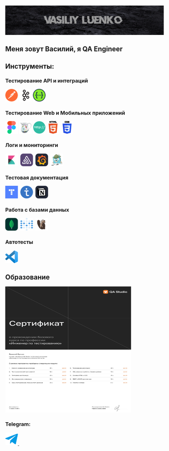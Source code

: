 [![Header](https://github.com/LuenkoVasiliy/LuenkoVasiliy/blob/main/assets/Header.png)](https://luenkovasiliy.github.io/)

## Меня зовут Василий, я QA Engineer

## Инструменты: 
### Тестирование API и интеграций
<div>
  <img src="https://github.com/LuenkoVasiliy/LuenkoVasiliy/blob/main/assets/Postman.png" title="Postman" alt="Postman" width="40" height="40"/>
  <img src="https://github.com/LuenkoVasiliy/LuenkoVasiliy/blob/main/assets/192107004-2d2fff80-d207-4916-8a3e-130fee5ee495.png" title="Kafka" alt="Kafka" width="40" height="40"/>
  <img src="https://github.com/LuenkoVasiliy/LuenkoVasiliy/blob/main/assets/Swagger.png" title="Swagger" alt="Swagger" width="40" height="40"/>
 
</div>

### Тестирование Web и Мобильных приложений
<div>
  <img src="https://github.com/LuenkoVasiliy/LuenkoVasiliy/blob/main/assets/Figma.png" title="Figma" alt="Figma" width="40" height="40"/>
  <img src="https://github.com/LuenkoVasiliy/LuenkoVasiliy/blob/main/assets/charles.jpg" title="charles-proxy" alt="charles-proxy" width="40" height="40"/>
  <img src="https://github.com/LuenkoVasiliy/LuenkoVasiliy/blob/main/assets/HTTP.png" title="HTTP" alt="HTTP" width="40" height="40"/>
  <img src="https://github.com/LuenkoVasiliy/LuenkoVasiliy/blob/main/assets/HTML.png" title="HTML" alt="HTML" width="40" height="40"/>
  <img src="https://github.com/LuenkoVasiliy/LuenkoVasiliy/blob/main/assets/CSS.png" title="CSS" alt="CSS" width="40" height="40"/>
</div>

### Логи и мониторинги
<div>
  <img src="https://github.com/LuenkoVasiliy/LuenkoVasiliy/blob/main/assets/kibana-logo.png" title="Kibana" alt="Kibana" width="40" height="40"/>&nbsp
  <img src="https://github.com/LuenkoVasiliy/LuenkoVasiliy/blob/main/assets/Sentry.svg" title="Sentry" alt="Sentry" width="40" height="40"/>&nbsp
  <img src="https://github.com/LuenkoVasiliy/LuenkoVasiliy/blob/main/assets/Grafana-Dark.svg" title="Grafana" alt="Grafana" width="40" height="40"/>&nbsp
  <img src="https://github.com/LuenkoVasiliy/LuenkoVasiliy/blob/main/assets/Jaeger.jpeg" title="Jaeger" alt="Jaeger" width="40" height="40"/>&nbsp
</div>

### Тестовая документация 
  <div>
    <img src="https://github.com/LuenkoVasiliy/LuenkoVasiliy/blob/main/assets/YTacker.webp" title="Yandex Tracker" alt="Yandex Tracker" width="40" height="40"/>&nbsp
    <img src="https://github.com/LuenkoVasiliy/LuenkoVasiliy/blob/main/assets/Test%20IT.png" title="Test It" alt="Test It" width="40" height="40"/>&nbsp
    <img src="https://github.com/LuenkoVasiliy/LuenkoVasiliy/blob/main/assets/Notion-Dark.svg" title="Notion" alt="Notion" width="40" height="40"/>&nbsp
  </div>

### Работа с базами данных
<div>
  <img src="https://github.com/LuenkoVasiliy/LuenkoVasiliy/blob/main/assets/MongoDB.svg" title="Mongo DB" alt="Mongo DB" width="40" height="40"/>&nbsp
  <img src="https://github.com/LuenkoVasiliy/LuenkoVasiliy/blob/main/assets/Metabase.svg" title="Metabase" alt="Metabase" width="40" height="40"/>&nbsp
  <img src="https://github.com/LuenkoVasiliy/LuenkoVasiliy/blob/main/assets/DBeaver.png" title="DBeaver" alt="DBeaver" width="40" height="40"/>&nbsp
</div>

### Автотесты
<div>
  <img src="https://github.com/LuenkoVasiliy/LuenkoVasiliy/blob/main/assets/VSCode.png" title="Visual Studio Code" alt="Visual Studio Code" width="40" height="40"/>&nbsp
</div>

## Образование
<div>
  <img src="https://github.com/LuenkoVasiliy/LuenkoVasiliy/blob/main/assets/vasilij_luenko_certificate_139_hours_ru.jpg" title="certificate" alt="certificate" width="400" height="400"/>&nbsp
</div>

### Telegram:
<a href="https://t.me/Luenko_V/">
  <img src="https://github.com/LuenkoVasiliy/LuenkoVasiliy/blob/main/assets/1708718087_.png" alt="Telegram" width="40" height="40"/>&nbsp
</a>

